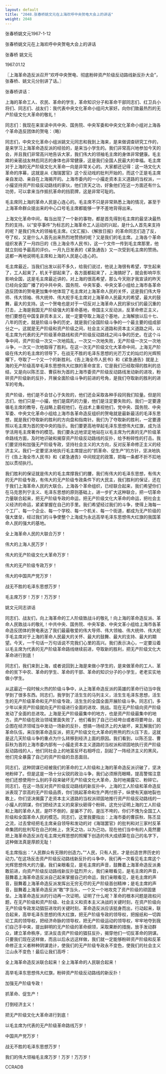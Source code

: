 ```yaml
---
layout: default
title: "2048.张春桥姚文元在上海欢呼中央贺电大会上的讲话"
weight: 2048
---
```


张春桥姚文元1967-1-12

张春桥姚文元在上海欢呼中央贺电大会上的讲话

张春桥 姚文元

1967.01.12

〖上海革命造反派召开“欢呼中央贺电、彻底粉碎资产阶级反动路线新反扑大会”，张春桥、姚文元分别讲了话。〗

张春桥讲话：

上海的革命工人、农民、革命的学生，革命知识分子和革命干部同志们、红卫兵小将们、同志们、战友们：我代表中央文化革命小组问大家好。向你们致最热烈的无产阶级文化大革命的敬礼！

同志们：我现在来宣读中共中央、国务院、中央军委和中央文化革命小组对上海各个革命造反团体的贺电：（略）

同志们，中央文化革命小组派姚文元同志和我到上海来，是来做调查研究工作的，是来学习上海革命造反派的经验的，是来当小学生的。我们非常高兴地参加今天的会，并且我们非常高兴地告诉大家，我们伟大的领袖毛主席的身体非常健康。毛主席的亲密战友林彪同志的身体也非常健康，这是我们全国人民最大的幸福。毛主席对于上海的无产阶级文化大革命一向是非常关心的。大家都还记得：这一场文化大革命的序幕，这就是从《海瑞罢官》这个反动戏的批判开始的，而这个正是毛主席亲自发动、亲自在上海揭开的。上海市委内的一小撮走资本主义道路的当权派，一小撮坚持资产阶级反动路线的家伙，他们贪天之功，好象他们在这一方面还有什么功劳，可以拿来当作抵抗革命的挡箭牌，这是非常可耻的。

毛主席同上海的革命人民是心连心的。毛主席不只是非常熟悉上海的情况，甚至于上海革命群众提出来的中心口号毛主席都能够一字不差地背得出来。

上海文化革命中间，每当出现了一个新的事物，都是首先得到毛主席的最坚决最热烈的支持。以“安亭事件”为标志的上海革命工人运动的兴起，是什么人首先来支持的呢？是我们伟大的领袖毛主席。《文汇报》、《解放日报》的革命同志们造了反，夺了权，又是什么人首先出来热烈地赞扬的呢？又是我们的毛主席。上海各个革命组织发表了一月四日的《告上海全市人民书》，这一个文件一传到毛主席那里，他就立刻给予最高的评价。一月九日发表的《紧急通告》又一次受到毛主席的赞扬。这都一再地说明毛主席和上海的人民是心连心的。

毛主席最近，当我们出发以前不多久，给我们说过，他说上海很有希望，学生起来了，工人起来了，机关干部起来了，各方面都起来了，上海搞好了，就会影响华东影响全国，这是毛主席最近讲的，对上海的很高希望，那么今天刚才我宣读的昨天已经向全国广播了的中共中央、国务院、中央军委、中央文革小组给上海市各革命造反团体的贺电更加集中地体现了毛主席对上海革命人民的关怀，这是我们伟大导师、伟大领袖、伟大统帅、伟大舵手毛主席对上海革命人民最大的希望，最大的鼓舞，最大的支持。这一个贺电也是对于一切反对上海革命人民的家伙们的最沉重的打击，上海是我国无产阶级强大的革命基地，帝国主义反动派，反革命修正主义，他们要想在中国复辟资本主义，就一定要夺取上海这个基地，上海解放以后十七、八年的历史，就是阶级斗争的历史，就是我们全国阶级斗争的一个最主要的组成部分之一。这就是无产阶级和资产阶级之间，社会主义道路和资本主义道路之间，以毛主席为代表的无产阶级革命路线和资产阶级反动路线之间斗争的历史。在这个斗争中间，资产阶级一次又一次地捣乱，一次又一次地失败，无产阶级一次又一次地斗争，一次又一次地取得了胜利。在这一次无产阶级文化大革命中间，上海无产阶级在伟大的毛主席的领导下，在战无不胜的毛泽东思想的光芒万丈的灿烂的光辉照耀下，夺取了一个又一个的新胜利。《告上海全市人民书》和《紧急通告》就是上海的无产阶级高举毛泽东思想伟大红旗的革命宣言，它是我们已经取得的胜利的总结，又是向以陈丕显、曹荻秋为首的上海市委资产阶级反动路线发动新的进攻，粉碎资产阶级新的反扑，开展全面阶级斗争的前进的号角，是我们夺取新的胜利的进军的号角。

资产阶级，他们是不会甘心于失败的，他们还会采取各种手段同我们较量。但是同志们，他们只是一小撮，他们是腐朽的力量，他们是注定要失败的。我们一定要遵循毛主席的教导，在战略上藐视他们，在战术上重视他们，党中央、国务院、中央军委、中央文化革命小组给上海市各革命造反组织的贺电就是最新最活的毛泽东思想，就是我们夺取新的胜利的方向盘和指南针。我们为了夺取新的胜利，一定要遵照以毛主席为首的党中央的指示。我们要更高地举起毛泽东思想伟大红旗，成为活学活用毛主席著作的模范。我们要永远地坚定地站在以毛主席为代表的无产阶级革命路线方面，及时地识破和揭穿资产阶级反动路线的反扑，给予粉碎性的打击。我们要坚持和加强无产阶级专政，坚持社会主义的大方向，反对反革命修正主义的经济主义。我们一定要坚决地执行毛主席提出的“抓革命、促生产”的方针，坚决地执行《告上海全市人民书》和《紧急通告》中间规定的政策，把每一条都不折不扣地加以贯彻执行。

我们胜利的保证就是伟大的毛主席撑我们的腰，我们有伟大的毛泽东思想，有伟大的无产阶级专政，有伟大的无产阶级专政条件下的大民主，我们胜利的保证，还在于我们上海革命人民的大联合。上海各个革命组织，已经联合起来，我们希望你们在马克思列宁主义、毛泽东思想的原则基础上，进一步扩大这种联合，把一切革命力量联合起来，把无产阶级专政的命运，把无产阶级文化大革命的命运，把社会主义经济的命运，紧紧掌握在自己的手里。我们希望经过我们的斗争，使得上海每一个工厂、每一个企业、每一个学校、每一个机关、每一个街道，都成为无产阶级的强大堡垒，经过我们的斗争使整个上海成为永远高举毛泽东思想伟大红旗的我国革命人民的强大的基地。

全上海革命人民的大联合万岁！

伟大的上海人民万岁！

伟大的无产阶级文化大革命万岁！

伟大的无产阶级专政万岁！

伟大的中国共产党万岁！

战无不胜的毛泽东思想万岁！

毛主席万岁！万岁！万万岁！

姚文元同志讲话

同志们、战友们，向上海革命的工人阶级致战斗的敬礼！向上海的革命造反派、革命人民致战斗的敬礼！中共中央、国务院、中央军委、中央文革小组给上海市各革命造反团体的贺电表达了我们最最敬爱的伟大导师、伟大领袖、伟大统帅、伟大舵手毛主席对于上海的革命人民最大的关怀、最大的鼓舞、最大的支持、最大的期望。今天，一千句话一万句话说不完我们心里的高兴。我们表示决心，一定要沿着以毛主席为代表的无产阶级革命路线继续前进，夺取新的胜利，把无产阶级文化大革命进行到底！

同志们，我们来到上海，或者说回到上海是来做小学生的，是来做革命的工人、革命的贫下中农、革命的学生、革命的干部、革命的知识分子的小学生，老老实实地做小学生。

从这最近一段时候火热的阶级斗争中，从上海革命造反派的英雄的革命行动当中我学到了很多东西。同志们，我学到了活生生的马列主义，活生生毛泽东思想，活生生的无产阶级革命和无产阶级专政，活生生的全国全面开展阶级斗争。同志们，多少年以来资产阶级就向无产阶级进行全面的进攻、挑战。现在无产阶级向资产阶级发动了全面的总进攻。上海是无产阶级最集中的地方，也是资产阶级最集中的地方。资产阶级在政治领域里面失败了，他们看到了自己已经垮台或者将要垮台，就企图在经济领域当中发动一场新的反扑，想搞一场经济上的大破坏，来瓦解我们的革命队伍，来压倒革命造反派，把无产阶级文化大革命的熊熊的烈火压下去，这就是这几天阶级斗争的重点为什么转移到经济上面的原因。我们看到，以陈丕显、曹荻秋为首的上海市委内部有一小撮走资本主义道路的当权派和顽固地执行资产阶级反动路线的人，他们同社会上的地富反坏右相呼应，刮起了一阵经济主义的黑风，他们完全暴露了自己的资产阶级的丑恶面目。

同志们，这种阴谋已经被我们的革命的工人阶级和上海的革命造反派识破了，坚决地粉碎了。但是这是一场十分尖锐的政治斗争，我们必须擦亮眼睛，提高警惕注意他们还想使用什么别的手段来破坏无产阶级文化大革命，及时地揭露它、粉碎它。同志们，在这一场反对资产阶级反动路线的新反扑中，上海的工人阶级和革命造反派表现了崇高的无产阶级品质，你们挑起革命和生产两付担子，纵使有天崩地裂也敢上，你们坚决揭露了走资本主义道路的当权派顽固地推行资产阶级反动路线的一小撮人的阴谋，你们把经济主义的臭家伙砸得个粉碎。这充分证明上海的工人阶级和上海的革命人民，是吓不倒的，是骗不了的，是压不垮的，你们不愧为全国工人阶级和全国革命人民的模范。同志们，这里我要指出：上海市委的曹荻秋、陈丕显之流，过去曾经把毛主席亲自领导和发动的对《海瑞罢官》的批判和对三家村反革命集团的批判写在自己的帐上，贪天之功，以为己功。现在他们当中有的人竟然要把上海革命造反派在毛主席光辉思想的照耀下创造的伟大成绩算在自己的名字下，这种做法真是厚颜无耻！

毛主席指出：“人民群众有无限的创造力。”“人民，只有人民，才是创造世界历史的动力。”在这场反击资产阶级反动路线新反扑的斗争中，我们再一次看见毛主席这个光辉思想伟大的力量。我们亲眼看见，是毛主席的声音，鼓舞着上海革命造反派勇敢前进，向资产阶级反动路线新反扑猛烈开火，我们亲眼看见，是毛主席的声音，鼓舞着上海革命造反派自己起来掌握自己的命运，我们亲眼看见，是毛主席的声音，鼓舞着上海革命造反派发挥出无穷无尽的无产阶级首创精神；是毛主席的声音，鼓舞着上海革命造反派“敢”字当头，一个又一个地攻克了资产阶级的顽固堡垒。上海革命造反派的行动再一次证明，证明了什么呢？革命的根本问题是政权问题，在无产阶级和资产阶级、社会主义和资本主义决战的关键时刻，在资产阶级向无产阶级专政发动猖狂进攻的关键时刻，革命造反派应该挺身而出，行动起来，联合起来，高举毛泽东思想的伟大红旗，把无产阶级专政的领导权，把报纸和一切舆论工具的领导权，把经济命脉的领导权，把无产阶级运动的领导权，牢牢地夺到我们自己手中来，提出鲜明的无产阶级的革命纲领，采取果断的措施，放手发动群众，建立革命秩序，坚决反击资产阶级的猖狂反扑，揭穿他们一切反革命的阴谋。只要我们现在这样做，而且以后永远这样做，我们就一定能够粉碎资产阶级和反革命修正主义者种种阴谋诡计，使我们的无产阶级专政永不变色，使我们的社会主义江山永不变色！最后让我们高呼：

全上海革命造反派联合起来！全上海革命的人民联合起来！

高举毛泽东思想伟大红旗，粉碎资产阶级反动路线的新反扑！

加强无产阶级专政！

抓革命、促生产！

打倒经济主义！

把无产阶级文化大革命进行到底！

以毛主席为代表的无产阶级革命路线万岁！

中国共产党万岁！

战无不胜的毛泽东思想万岁！

我们的伟大领袖毛主席万岁！万岁！万万岁！

CCRADB


